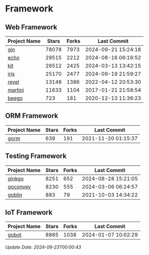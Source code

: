 # Framework

## Web Framework
| Project Name | Stars | Forks | Last Commit |
| ------------ | ----- | ----- | ----------- |
| [gin](https://github.com/gin-gonic/gin) | 78078 | 7973 | 2024-09-21 15:24:18 |
| [echo](https://github.com/labstack/echo) | 29515 | 2212 | 2024-08-16 06:16:52 |
| [kit](https://github.com/go-kit/kit) | 26512 | 2425 | 2024-03-13 13:42:15 |
| [iris](https://github.com/kataras/iris) | 25170 | 2477 | 2024-09-19 21:59:27 |
| [revel](https://github.com/revel/revel) | 13148 | 1386 | 2022-04-12 20:53:30 |
| [martini](https://github.com/go-martini/martini) | 11633 | 1104 | 2017-01-21 21:58:54 |
| [beego](https://github.com/astaxie/beego) | 723 | 181 | 2020-12-13 11:36:23 |

## ORM Framework
| Project Name | Stars | Forks | Last Commit |
| ------------ | ----- | ----- | ----------- |
| [gorm](https://github.com/jinzhu/gorm) | 639 | 191 | 2021-11-20 01:15:37 |

## Testing Framework
| Project Name | Stars | Forks | Last Commit |
| ------------ | ----- | ----- | ----------- |
| [ginkgo](https://github.com/onsi/ginkgo) | 8251 | 652 | 2024-08-28 15:21:05 |
| [goconvey](https://github.com/smartystreets/goconvey) | 8230 | 555 | 2024-03-06 06:24:57 |
| [goblin](https://github.com/franela/goblin) | 883 | 79 | 2021-10-03 14:34:22 |

## IoT Framework
| Project Name | Stars | Forks | Last Commit |
| ------------ | ----- | ----- | ----------- |
| [gobot](https://github.com/hybridgroup/gobot) | 8885 | 1038 | 2024-01-07 10:02:29 |

*Update Date: 2024-09-23T00:00:43*